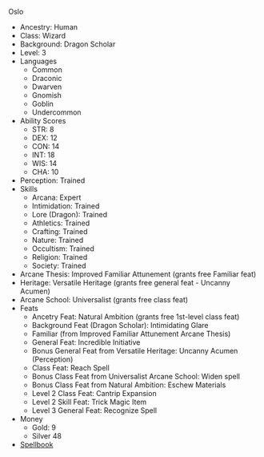 Oslo

  * Ancestry: Human
  * Class: Wizard
  * Background: Dragon Scholar
  * Level: 3
  * Languages
    * Common
    * Draconic
    * Dwarven
    * Gnomish
    * Goblin
    * Undercommon
  * Ability Scores
    * STR: 8
    * DEX: 12
    * CON: 14
    * INT: 18
    * WIS: 14
    * CHA: 10
  * Perception: Trained
  * Skills
    * Arcana: Expert
    * Intimidation: Trained
    * Lore (Dragon): Trained
    * Athletics: Trained
    * Crafting: Trained
    * Nature: Trained
    * Occultism: Trained
    * Religion: Trained
    * Society: Trained
  * Arcane Thesis: Improved Familiar Attunement (grants free Familiar feat)
  * Heritage: Versatile Heritage (grants free general feat - Uncanny Acumen)
  * Arcane School: Universalist (grants free class feat)
  * Feats
    * Ancetry Feat: Natural Ambition (grants free 1st-level class feat)
    * Background Feat (Dragon Scholar): Intimidating Glare
    * Familiar (from Improved Familiar Attunement Arcane Thesis)
    * General Feat: Incredible Initiative
    * Bonus General Feat from Versatile Heritage: Uncanny Acumen (Perception)
    * Class Feat: Reach Spell
    * Bonus Class Feat from Universalist Arcane School: Widen spell
    * Bonus Class Feat from Natural Ambition: Eschew Materials
    * Level 2 Class Feat: Cantrip Expansion
    * Level 2 Skill Feat: Trick Magic Item
    * Level 3 General Feat: Recognize Spell
  * Money
    * Gold: 9
    * Silver 48
  * [Spellbook](https://github.com/billfienberg/pf2e/blob/master/age-of-ashes/party/oslo/spellbook.md)
